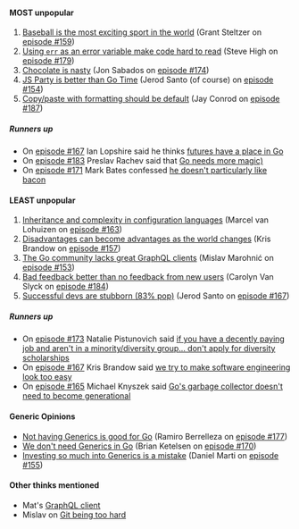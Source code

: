 #### MOST unpopular

1. [Baseball is the most exciting sport in the world](https://twitter.com/GoTimeFM/status/1348640105532108800) (Grant Steltzer on [episode #159](https://gotime.fm/159))
2. [Using `err` as an error variable make code hard to read](https://twitter.com/GoTimeFM/status/1402981188483092480) (Steve High on [episode #179](https://gotime.fm/179))
3. [Chocolate is nasty](https://twitter.com/GoTimeFM/status/1390345891840618500) (Jon Sabados on [episode #174](https://gotime.fm/174))
4. [JS Party is better than Go Time](https://twitter.com/GoTimeFM/status/1334165485257170951) (Jerod Santo (of course) on [episode #154](https://gotime.fm/154))
5. [Copy/paste with formatting should be default](https://twitter.com/GoTimeFM/status/1422256489947975681) (Jay Conrod on [episode #187](https://gotime.fm/154))

##### Runners up

- On [episode #167](https://gotime.fm/167) Ian Lopshire said he thinks [futures have a place in Go](https://twitter.com/GoTimeFM/status/1366775266119462912)
- On [episode #183](https://gotime.fm/167) Preslav Rachev said that [Go needs more magic)](https://twitter.com/GoTimeFM/status/1412842352515981312)
- On [episode #171](https://gotime.fm/171) Mark Bates confessed [he doesn't particularly like bacon](https://twitter.com/GoTimeFM/status/1379436873701990401)

#### LEAST unpopular

1. [Inheritance and complexity in configuration languages](https://twitter.com/GoTimeFM/status/1356686331116728322) (Marcel van Lohuizen on [episode #163](https://gotime.fm/154))
2. [Disadvantages can become advantages as the world changes](https://twitter.com/GoTimeFM/status/1346144655495327751) (Kris Brandow on [episode #157](https://gotime.fm/157))
3. [The Go community lacks great GraphQL clients](https://twitter.com/GoTimeFM/status/1331619363976343554) (Mislav Marohnić on [episode #153](https://gotime.fm/157))
4. [Bad feedback better than no feedback from new users](https://twitter.com/GoTimeFM/status/1417903145993244678) (Carolyn Van Slyck on [episode #184](https://gotime.fm/184))
5. [Successful devs are stubborn (83% pop)](https://twitter.com/GoTimeFM/status/1368937648782475264) (Jerod Santo on [episode #167](https://gotime.fm/167))

##### Runners up

- On [episode #173](https://gotime.fm/173) Natalie Pistunovich said [if you have a decently paying job and aren't in a minority/diversity group... don't apply for diversity scholarships](https://twitter.com/GoTimeFM/status/1386008802265223177)
- On [episode #167](https://gotime.fm/167) Kris Brandow said [we try to make software engineering look too easy](https://twitter.com/GoTimeFM/status/1367624726814859264)
- On [episode #165](https://gotime.fm/165) Michael Knyszek said [Go's garbage collector doesn't need to become generational](https://twitter.com/GoTimeFM/status/1362158457520934912)

#### Generic Opinions

- [Not having Generics is good for Go](https://twitter.com/GoTimeFM/status/1395735072758771713) (Ramiro Berrelleza on [episode #177](https://gotime.fm/177))
- [We don't need Generics in Go](https://twitter.com/GoTimeFM/status/1375458069073788929) (Brian Ketelsen on [episode #170](https://gotime.fm/170))
- [Investing so much into Generics is a mistake](https://twitter.com/GoTimeFM/status/1336707834558418948) (Daniel Marti on [episode #155](https://gotime.fm/155))

#### Other thinks mentioned

- Mat's [GraphQL client](https://github.com/machinebox/graphql)
- Mislav on [Git being too hard](https://changelog.com/posts/git-is-simply-too-hard)